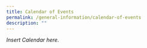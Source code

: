 ```yaml
---
title: Calendar of Events
permalink: /general-information/calendar-of-events
description: ""
---
```

*Insert Calendar here.*